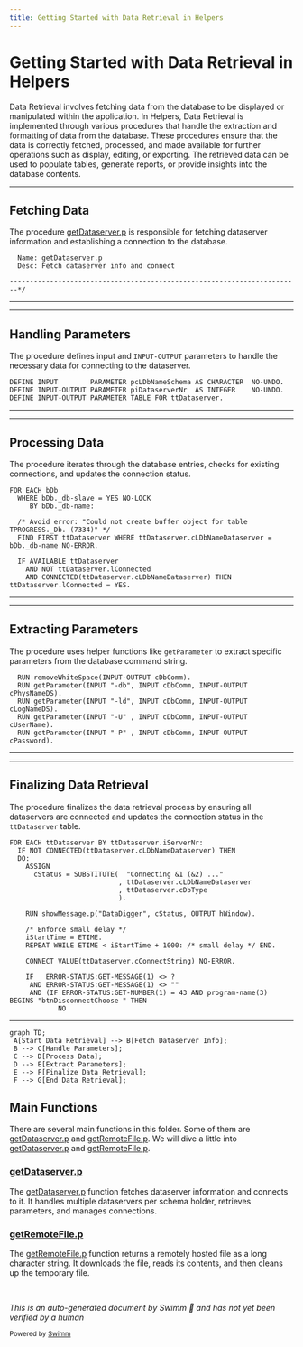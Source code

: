 ```yaml
---
title: Getting Started with Data Retrieval in Helpers
---
```

# Getting Started with Data Retrieval in Helpers

Data Retrieval involves fetching data from the database to be displayed or manipulated within the application. In Helpers, Data Retrieval is implemented through various procedures that handle the extraction and formatting of data from the database. These procedures ensure that the data is correctly fetched, processed, and made available for further operations such as display, editing, or exporting. The retrieved data can be used to populate tables, generate reports, or provide insights into the database contents.

<SwmSnippet path="/getDataserver.p" line="3">

---

## Fetching Data

The procedure <SwmPath>[getDataserver.p](getDataserver.p)</SwmPath> is responsible for fetching dataserver information and establishing a connection to the database.

```openedge abl
  Name: getDataserver.p
  Desc: Fetch dataserver info and connect 

------------------------------------------------------------------------*/
```

---

</SwmSnippet>

<SwmSnippet path="/getDataserver.p" line="13">

---

## Handling Parameters

The procedure defines input and <SwmToken path="getDataserver.p" pos="14:2:4" line-data="DEFINE INPUT-OUTPUT PARAMETER piDataserverNr  AS INTEGER    NO-UNDO.">`INPUT-OUTPUT`</SwmToken> parameters to handle the necessary data for connecting to the dataserver.

```openedge abl
DEFINE INPUT        PARAMETER pcLDbNameSchema AS CHARACTER  NO-UNDO.
DEFINE INPUT-OUTPUT PARAMETER piDataserverNr  AS INTEGER    NO-UNDO.
DEFINE INPUT-OUTPUT PARAMETER TABLE FOR ttDataserver.
```

---

</SwmSnippet>

<SwmSnippet path="/getDataserver.p" line="38">

---

## Processing Data

The procedure iterates through the database entries, checks for existing connections, and updates the connection status.

```openedge abl
FOR EACH bDb 
  WHERE bDb._db-slave = YES NO-LOCK 
     BY bDb._db-name:

  /* Avoid error: "Could not create buffer object for table TPROGRESS._Db. (7334)" */
  FIND FIRST ttDataserver WHERE ttDataserver.cLDbNameDataserver = bDb._db-name NO-ERROR.
  
  IF AVAILABLE ttDataserver
    AND NOT ttDataserver.lConnected
    AND CONNECTED(ttDataserver.cLDbNameDataserver) THEN ttDataserver.lConnected = YES.
```

---

</SwmSnippet>

<SwmSnippet path="/getDataserver.p" line="62">

---

## Extracting Parameters

The procedure uses helper functions like <SwmToken path="getDataserver.p" pos="63:3:3" line-data="  RUN getParameter(INPUT &quot;-db&quot;, INPUT cDbComm, INPUT-OUTPUT cPhysNameDS).">`getParameter`</SwmToken> to extract specific parameters from the database command string.

```openedge abl
  RUN removeWhiteSpace(INPUT-OUTPUT cDbComm).
  RUN getParameter(INPUT "-db", INPUT cDbComm, INPUT-OUTPUT cPhysNameDS).
  RUN getParameter(INPUT "-ld", INPUT cDbComm, INPUT-OUTPUT cLogNameDS).
  RUN getParameter(INPUT "-U" , INPUT cDbComm, INPUT-OUTPUT cUserName).
  RUN getParameter(INPUT "-P" , INPUT cDbComm, INPUT-OUTPUT cPassword).
```

---

</SwmSnippet>

<SwmSnippet path="/getDataserver.p" line="146">

---

## Finalizing Data Retrieval

The procedure finalizes the data retrieval process by ensuring all dataservers are connected and updates the connection status in the <SwmToken path="getDataserver.p" pos="146:4:4" line-data="FOR EACH ttDataserver BY ttDataserver.iServerNr:">`ttDataserver`</SwmToken> table.

```openedge abl
FOR EACH ttDataserver BY ttDataserver.iServerNr:
  IF NOT CONNECTED(ttDataserver.cLDbNameDataserver) THEN
  DO:
    ASSIGN
      cStatus = SUBSTITUTE(  "Connecting &1 (&2) ..."
                           , ttDataserver.cLDbNameDataserver
                           , ttDataserver.cDbType
                           ).
    
    RUN showMessage.p("DataDigger", cStatus, OUTPUT hWindow).
    
    /* Enforce small delay */
    iStartTime = ETIME.
    REPEAT WHILE ETIME < iStartTime + 1000: /* small delay */ END.

    CONNECT VALUE(ttDataserver.cConnectString) NO-ERROR.

    IF   ERROR-STATUS:GET-MESSAGE(1) <> ?
     AND ERROR-STATUS:GET-MESSAGE(1) <> ""
     AND (IF ERROR-STATUS:GET-NUMBER(1) = 43 AND program-name(3) BEGINS "btnDisconnectChoose " THEN
            NO
```

---

</SwmSnippet>

```mermaid
graph TD;
 A[Start Data Retrieval] --> B[Fetch Dataserver Info];
 B --> C[Handle Parameters];
 C --> D[Process Data];
 D --> E[Extract Parameters];
 E --> F[Finalize Data Retrieval];
 F --> G[End Data Retrieval];
```

## Main Functions

There are several main functions in this folder. Some of them are <SwmPath>[getDataserver.p](getDataserver.p)</SwmPath> and <SwmPath>[getRemoteFile.p](getRemoteFile.p)</SwmPath>. We will dive a little into <SwmPath>[getDataserver.p](getDataserver.p)</SwmPath> and <SwmPath>[getRemoteFile.p](getRemoteFile.p)</SwmPath>.

### <SwmPath>[getDataserver.p](getDataserver.p)</SwmPath>

The <SwmPath>[getDataserver.p](getDataserver.p)</SwmPath> function fetches dataserver information and connects to it. It handles multiple dataservers per schema holder, retrieves parameters, and manages connections.

### <SwmPath>[getRemoteFile.p](getRemoteFile.p)</SwmPath>

The <SwmPath>[getRemoteFile.p](getRemoteFile.p)</SwmPath> function returns a remotely hosted file as a long character string. It downloads the file, reads its contents, and then cleans up the temporary file.

&nbsp;

*This is an auto-generated document by Swimm 🌊 and has not yet been verified by a human*

<SwmMeta version="3.0.0" repo-id="Z2l0aHViJTNBJTNBRGF0YURpZ2dlciUzQSUzQVBBUFA5Mg==" repo-name="DataDigger"><sup>Powered by [Swimm](/)</sup></SwmMeta>
